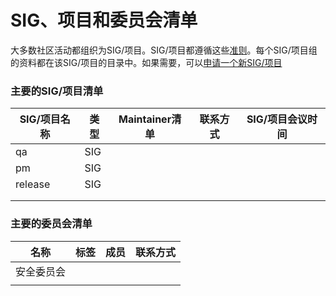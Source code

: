 # SIG、项目和委员会清单

大多数社区活动都组织为SIG/项目。SIG/项目都遵循这些[准则](../Govern.md)。每个SIG/项目组的资料都在该SIG/项目的目录中。如果需要，可以[申请一个新SIG/项目](/technical-committee/governance/README.md)

### 主要的SIG/项目清单

| SIG/项目名称 | 类型 | Maintainer清单 | 联系方式 | SIG/项目会议时间 |
| ------------ | ---- | -------------- | -------- | ---------------- |
| qa           | SIG  |                |          |                  |
| pm           | SIG  |                |          |                  |
| release      | SIG  |                |          |                  |
|              |      |                |          |                  |
|              |      |                |          |                  |





### 主要的委员会清单

| 名称       | 标签 | 成员 | 联系方式 |
| ---------- | ---- | ---- | -------- |
| 安全委员会 |      |      |          |
|            |      |      |          |

